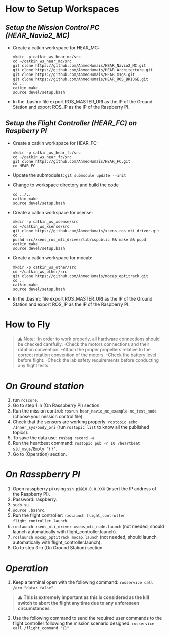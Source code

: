 # How to Setup Workspaces
## _Setup the Mission Control PC (HEAR_Navio2_MC)_
- Create a catkin workspace for HEAR_MC:
    ``` 
    mkdir -p catkin_ws_hear_mc/src
    cd ~/catkin_ws_hear_mc/src
    git clone https://github.com/AhmedHumais/HEAR_Navio2_MC.git
    git clone https://github.com/AhmedHumais/HEAR_Architecture.git
    git clone https://github.com/AhmedHumais/HEAR_msgs.git
    git clone https://github.com/AhmedHumais/HEAR_ROS_BRIDGE.git
    cd ..
    catkin_make
    source devel/setup.bash
    ```
- In the .bashrc file export ROS_MASTER_URI as the IP of the Ground Station and export ROS_IP as the IP of the Raspberry PI.

## _Setup the Flight Controller (HEAR_FC) on Raspberry PI_
- Create a catkin workspace for HEAR_FC:
    ```
    mkdir -p catkin_ws_hear_fc/src
    cd ~/catkin_ws_hear_fc/src
    git clone https://github.com/AhmedHumais/HEAR_FC.git
    cd HEAR_FC
    ```
- Update the submodules:
` git submodule update --init `
- Change to workspace directory and build the code
    ```
    cd ../..
    catkin_make
    source devel/setup.bash
    ```

- Create a catkin workspace for xsense:
    ```
    mkdir -p catkin_ws_xsense/src
    cd ~/catkin_ws_xsense/src
    git clone https://github.com/AhmedHumais/xsens_ros_mti_driver.git
    cd ..
    pushd src/xsens_ros_mti_driver/lib/xspublic && make && popd
    catkin_make
    source devel/setup.bash
    ```

- Create a catkin workspace for mocab:
    ```
    mkdir -p catkin_ws_other/src
    cd ~/catkin_ws_other/src
    git clone https://github.com/AhmedHumais/mocap_optitrack.git
    cd ..
    catkin_make
    source devel/setup.bash
    ```
- In the .bashrc file export ROS_MASTER_URI as the IP of the Ground Station and export ROS_IP as the IP of the Raspberry PI.

# How to Fly
> ⚠️ Note:
>-In order to work properly, all hardware connections should be checked carefully. 
>-Check the motors connections and their rotation convention.
>-Attach the proper propellers relative to the correct rotation convention of the motors.
>-Check the battery level before flight.
>-Check the lab safety requirements before conducting any flight tests.

# _On Ground station_
1. run `roscore`.
2. Go to step 1 in (On Rasspberry PI) section.
3. Run the mission control: `rosrun hear_navio_mc_example mc_test_node` (choose your mission control file)
4. Check that the sensors are working properly: `rostopic echo /Inner_sys/body_ori` (run `rostopic list` to know all the published topics).
5. To save the data use: `rosbag record -a` 
6. Run the heartbeat command: `rostopic pub -r 10 /heartbeat std_msgs/Empty "{}"`.
7. Go to (Operation) section.

# _On Rasspberry PI_
1. Open rasspberry pi using `ssh pi@10.0.0.XXX` (insert the IP address of the Raspberry PI).
2. Password: raspberry.
3. `sudo su`.
4. `source .bashrc`.
5. Run the flight controller: `roslaunch flight_controller flight_controller.launch`.
6. `roslaunch xsens_mti_driver xsens_mti_node.launch` (not needed, should launch automatically with flight_controller.launch).
7. `roslaunch mocap_optitrack mocap.launch` (not needed, should launch automatically with flight_controller.launch).
8. Go to step 3 in (On Ground Station) section.

# _Operation_
1. Keep a terminal open with the following command: `rosservice call /arm "data: false"`.
> ⚠️ **This is extremely important as this is considered as the kill switch to abort the flight any time due to any unforeseen circumstances**

2. Use the following command to send the required user commands to the flight controller following the mission scenario designed: `rosservice call /flight_command "{}"`
